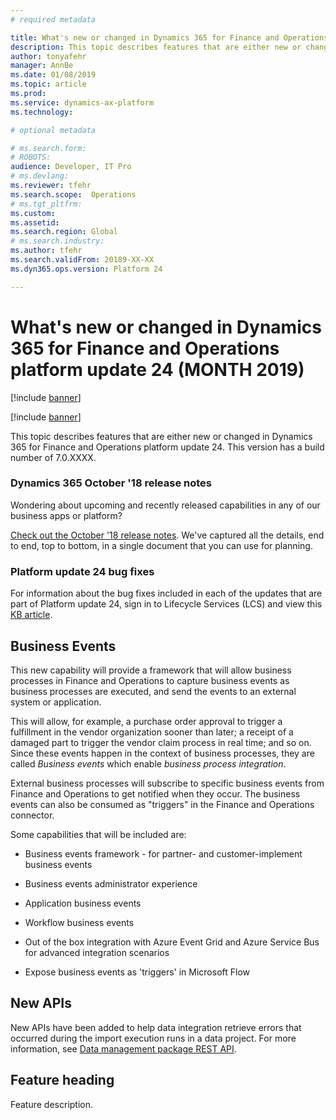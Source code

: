 ```yaml
---
# required metadata

title: What's new or changed in Dynamics 365 for Finance and Operations platform update 24 (MONTH 2019)
description: This topic describes features that are either new or changed in Dynamics 365 for Finance and Operation platform update 24 (MONTH 2019). 
author: tonyafehr
manager: AnnBe
ms.date: 01/08/2019
ms.topic: article
ms.prod: 
ms.service: dynamics-ax-platform
ms.technology: 

# optional metadata

# ms.search.form: 
# ROBOTS: 
audience: Developer, IT Pro
# ms.devlang: 
ms.reviewer: tfehr
ms.search.scope:  Operations
# ms.tgt_pltfrm: 
ms.custom: 
ms.assetid:
ms.search.region: Global
# ms.search.industry: 
ms.author: tfehr
ms.search.validFrom: 20189-XX-XX
ms.dyn365.ops.version: Platform 24

---
```

# What's new or changed in Dynamics 365 for Finance and Operations platform update 24 (MONTH 2019)

[!include [banner](../includes/banner.md)]

[!include [banner](../includes/preview-banner.md)]

This topic describes features that are either new or changed in Dynamics 365 for Finance and Operations platform update 24. This version has a build number of 7.0.XXXX.

### Dynamics 365 October '18 release notes

Wondering about upcoming and recently released capabilities in any of our business apps or platform?

[Check out the October '18 release notes](https://go.microsoft.com/fwlink/?linkid=870424). We've captured all the details, end to end, top to bottom, in a single document that you can use for planning.

### Platform update 24 bug fixes

For information about the bug fixes included in each of the updates that are part of Platform update 24, sign in to Lifecycle Services (LCS) and view this [KB article](https://go.microsoft.com/fwlink).

## Business Events
This new capability will provide a framework that will allow business processes in Finance and Operations to capture business events as business processes are executed, and send the events to an external system or application.

This will allow, for example, a purchase order approval to trigger a fulfillment in the vendor organization sooner than later; a receipt of a damaged part to trigger the vendor claim process in real time; and so on. Since these events happen in the context of business processes, they are called *Business events* which enable *business process integration*.

External business processes will subscribe to specific business events from Finance and Operations to get notified when they occur. The business events can also be consumed as "triggers" in the Finance and Operations connector.

Some capabilities that will be included are:

-   Business events framework - for partner- and customer-implement business
    events

-   Business events administrator experience

-   Application business events

-   Workflow business events

-   Out of the box integration with Azure Event Grid and Azure Service Bus for
    advanced integration scenarios

-   Expose business events as 'triggers' in Microsoft Flow


## New APIs

New APIs have been added to help data integration retrieve errors that occurred during the import execution runs in a data project. For more information, see [Data management package REST API](../../dev-itpro/data-entities/data-management-api.md).

## Feature heading

Feature description.
